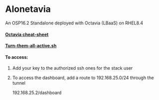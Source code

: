 # Alonetavia
An OSP16.2 Standalone deployed with Octavia (LBaaS) on RHEL8.4

#### [Octavia cheat-sheet](https://github.com/drykxs/alonetavia/wiki)
#### [Turn-them-all-active.sh](https://github.com/david-hill/cloud/blob/77b8bf136aceca7677070f68393b2d0edf50ea89/ops/octavia_lb.sh)

#### To access: 
1. Add your key to the authorized ssh ones for the stack user
2. To access the dashboard, add a route to 192.168.25.0/24 through the tunnel
   
   192.168.25.2/dashboard
   
